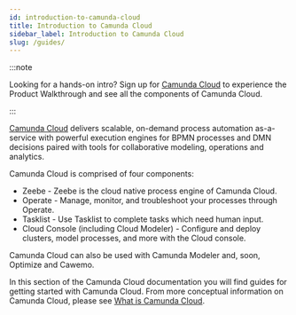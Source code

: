 ```yaml
---
id: introduction-to-camunda-cloud
title: Introduction to Camunda Cloud
sidebar_label: Introduction to Camunda Cloud
slug: /guides/
---
```


:::note 

Looking for a hands-on intro? Sign up for [Camunda Cloud](https://camunda.io) to experience the Product Walkthrough and see all the components of Camunda Cloud.

:::


[Camunda Cloud](https://camunda.io) delivers scalable, on-demand process automation as-a-service with powerful execution engines for BPMN processes and DMN decisions paired with tools for collaborative modeling, operations and analytics.

Camunda Cloud is comprised of four components:

* Zeebe - Zeebe is the cloud native process engine of Camunda Cloud.
* Operate - Manage, monitor, and troubleshoot your processes through Operate.
* Tasklist - Use Tasklist to complete tasks which need human input.
* Cloud Console (including Cloud Modeler) - Configure and deploy clusters, model processes, and more with the Cloud console. 

Camunda Cloud can also be used with Camunda Modeler and, soon, Optimize and Cawemo. 

In this section of the Camunda Cloud documentation you will find guides for getting started with Camunda Cloud. From more conceptual information on Camunda Cloud, please see [What is Camunda Cloud](components/concepts/what-is-camunda-cloud.md).
